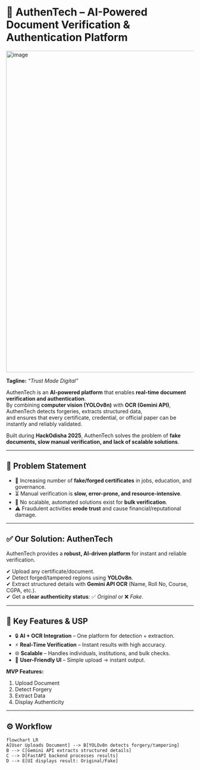 # 🔐 AuthenTech – AI-Powered Document Verification & Authentication Platform

<img width="1899" height="864" alt="image" src="https://github.com/user-attachments/assets/2748fd75-13e2-441c-94c5-a7d6d18f8a92" />
  

 **Tagline:** *“Trust Made Digital”*  

AuthenTech is an **AI-powered platform** that enables **real-time document verification and authentication**.  
By combining **computer vision (YOLOv8n)** with **OCR (Gemini API)**, AuthenTech detects forgeries, extracts structured data,  
and ensures that every certificate, credential, or official paper can be instantly and reliably validated.  

Built during **HackOdisha 2025**, AuthenTech solves the problem of **fake documents, slow manual verification, and lack of scalable solutions**.  

---

## 🚨 Problem Statement  
- 📄 Increasing number of **fake/forged certificates** in jobs, education, and governance.  
- ⏳ Manual verification is **slow, error-prone, and resource-intensive**.  
- 🚫 No scalable, automated solutions exist for **bulk verification**.  
- ⚠️ Fraudulent activities **erode trust** and cause financial/reputational damage.  

---

## ✅ Our Solution: AuthenTech  
AuthenTech provides a **robust, AI-driven platform** for instant and reliable verification.  

✔ Upload any certificate/document.  
✔ Detect forged/tampered regions using **YOLOv8n**.  
✔ Extract structured details with **Gemini API OCR** (Name, Roll No, Course, CGPA, etc.).  
✔ Get a **clear authenticity status**: ✅ *Original* or ❌ *Fake*.  

---

## 🌟 Key Features & USP  
- 🔒 **AI + OCR Integration** – One platform for detection + extraction.  
- ⚡ **Real-Time Verification** – Instant results with high accuracy.  
- 🌐 **Scalable** – Handles individuals, institutions, and bulk checks.  
- 🎯 **User-Friendly UI** – Simple upload → instant output.  

**MVP Features:**  
1. Upload Document  
2. Detect Forgery  
3. Extract Data  
4. Display Authenticity  

---

## ⚙️ Workflow  

```mermaid
flowchart LR
A[User Uploads Document] --> B[YOLOv8n detects forgery/tampering]  
B --> C[Gemini API extracts structured details]  
C --> D[FastAPI backend processes results]  
D --> E[UI displays result: Original/Fake]  
